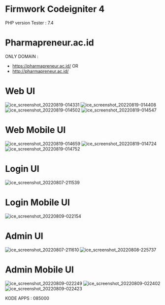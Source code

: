 # Firmwork Codeigniter 4

PHP version  Tester : 7.4

# Pharmapreneur.ac.id

ONLY DOMAIN : 
* https://pharmapreneur.ac.id/ 
OR
* http://pharmapreneur.ac.id/

# Web UI
![ice_screenshot_20220819-014331](https://user-images.githubusercontent.com/67509798/185461094-c6de38be-816c-45af-a399-5a1ee854ae58.png)
![ice_screenshot_20220819-014408](https://user-images.githubusercontent.com/67509798/185461115-4a8b2e6d-6c3f-4980-9c41-7a7fcd6ef27d.png)
![ice_screenshot_20220819-014502](https://user-images.githubusercontent.com/67509798/185461143-8f67194b-63db-40ff-a8a7-3db90ec25a94.png)
![ice_screenshot_20220819-014547](https://user-images.githubusercontent.com/67509798/185461156-301d1ef4-1794-45c1-89f5-eac4a1852191.png)

# Web Mobile UI
![ice_screenshot_20220819-014659](https://user-images.githubusercontent.com/67509798/185461198-33ba6d6e-0ae3-4628-98f8-64c524755733.png)
![ice_screenshot_20220819-014724](https://user-images.githubusercontent.com/67509798/185461233-995caaa3-4c91-447a-8d84-7e47be886bb1.png)
![ice_screenshot_20220819-014752](https://user-images.githubusercontent.com/67509798/185461243-9f4e92ea-b4ab-48dc-9795-9d9ceffc0f91.png)

# Login UI

![ice_screenshot_20220807-211539](https://user-images.githubusercontent.com/67509798/183292706-cc33dac9-f399-4baf-870c-f4a5d9896357.png)

# Login Mobile UI

![ice_screenshot_20220809-022154](https://user-images.githubusercontent.com/67509798/183487580-27e9f3b1-35f3-4baa-b190-c783c2ec85cb.png)

# Admin UI

![ice_screenshot_20220807-211610](https://user-images.githubusercontent.com/67509798/183292726-e7d8a775-af9b-498c-8093-632ac73c6b1a.png)
![ice_screenshot_20220808-225737](https://user-images.githubusercontent.com/67509798/183451256-af8b4c63-9fbe-4d0f-95f8-07810ed1aebf.png)

# Admin Mobile UI

![ice_screenshot_20220809-022249](https://user-images.githubusercontent.com/67509798/183487652-1e7449b5-ba83-4d9a-96c2-a4c230d9072a.png)
![ice_screenshot_20220809-022402](https://user-images.githubusercontent.com/67509798/183487679-17cdb7bd-c104-430c-935f-2e25563797e0.png)
![ice_screenshot_20220809-022423](https://user-images.githubusercontent.com/67509798/183487705-a7051945-55b8-4c33-8cf6-0f7818c470d8.png)

KODE APPS : 085000

